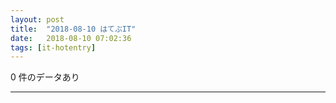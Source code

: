 ```yaml
---
layout: post
title:  "2018-08-10 はてぶIT"
date:   2018-08-10 07:02:36
tags: [it-hotentry]
---
```

0 件のデータあり

<hr>
